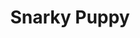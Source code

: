 ---
title: "Snarky Puppy"
summary: "Snarky Puppy is a Brooklyn, New York-based instrumental fusion band led by Grammy Award-winning bassist, composer and producer Michael League. Formed in Denton, Texas in 2004, the band features a collective of nearly 40 musicians, referred to as \"The Fam\" on their recordings and tours. The musicians perform on a variety of instruments including guitars, pianos, keyboards, woodwinds, brass, percussion and strings. Many of the current and former band members were once students at the University of North Texas."
image: "snarky-puppy.jpg"
apple_music_artist_url: "https://music.apple.com/gb/artist/snarky-puppy/152987454"
wikipedia_url: "https://en.wikipedia.org/wiki/Snarky_Puppy"
---